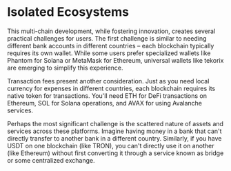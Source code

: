 # Isolated Ecosystems

This multi-chain development, while fostering innovation, creates several practical challenges for users. The first challenge is similar to needing different bank accounts in different countries – each blockchain typically requires its own wallet. While some users prefer specialized wallets like Phantom for Solana or MetaMask for Ethereum, universal wallets like tekorix are emerging to simplify this experience.

Transaction fees present another consideration. Just as you need local currency for expenses in different countries, each blockchain requires its native token for transactions. You'll need ETH for DeFi transactions on Ethereum, SOL for Solana operations, and AVAX for using Avalanche services.

Perhaps the most significant challenge is the scattered nature of assets and services across these platforms. Imagine having money in a bank that can't directly transfer to another bank in a different country. Similarly, if you have USDT on one blockchain (like TRON), you can't directly use it on another (like Ethereum) without first converting it through a service known as bridge or some centralized exchange.